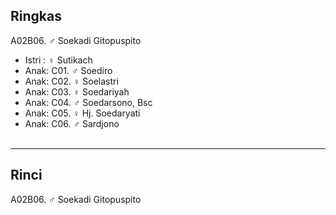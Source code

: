 ## Ringkas

A02B06. ♂ Soekadi Gitopuspito
	<br/>

*	Istri : ♀ Sutikach
	<br/>
*	Anak: C01. ♂ Soediro
*	Anak: C02. ♀ Soelastri 
*	Anak: C03. ♀ Soedariyah
*	Anak: C04. ♂ Soedarsono, Bsc
*	Anak: C05. ♀ Hj. Soedaryati 
*	Anak: C06. ♂ Sardjono
	<br/><br/>

-- -- --

## Rinci

A02B06. ♂ Soekadi Gitopuspito
	<br/>
